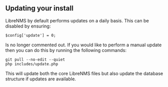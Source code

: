 ## Updating your install ##

LibreNMS by default performs updates on a daily basis. This can be disabled by ensuring:

	$config['update'] = 0;

Is no longer commented out. If you would like to perform a manual update then you can do this by running the following commands:

	git pull --no-edit --quiet
	php includes/update.php

This will update both the core LibreNMS files but also update the database structure if updates are available.
